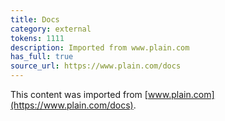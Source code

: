 ```yaml
---
title: Docs
category: external
tokens: 1111
description: Imported from www.plain.com
has_full: true
source_url: https://www.plain.com/docs
---
```


This content was imported from [www.plain.com](https://www.plain.com/docs).
